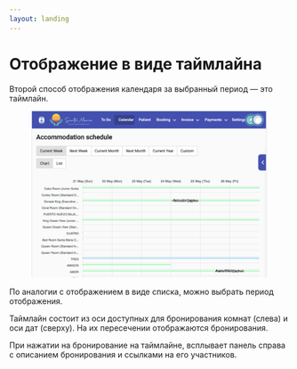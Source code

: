 ```yaml
---
layout: landing
---
```


# Отображение в виде таймлайна

Второй способ отображения календаря за выбранный период — это таймлайн.

<figure><img src="../../../.gitbook/assets/Screenshot 2023-05-23 at 21.18.12.png" alt=""><figcaption></figcaption></figure>

По аналогии с отображением в виде списка, можно выбрать период отображения.

Таймлайн состоит из оси доступных для бронирования комнат (слева) и оси дат (сверху). На их пересечении отображаются бронирования.

При нажатии на бронирование на таймлайне,  всплывает панель справа с описанием бронирования и ссылками на его участников.
